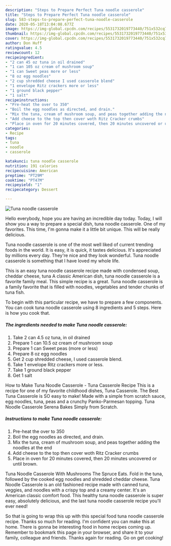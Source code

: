 ```yaml
---
description: "Steps to Prepare Perfect Tuna noodle casserole"
title: "Steps to Prepare Perfect Tuna noodle casserole"
slug: 583-steps-to-prepare-perfect-tuna-noodle-casserole
date: 2020-05-18T13:04:08.677Z
image: https://img-global.cpcdn.com/recipes/5531732019773440/751x532cq70/tuna-noodle-casserole-recipe-main-photo.jpg
thumbnail: https://img-global.cpcdn.com/recipes/5531732019773440/751x532cq70/tuna-noodle-casserole-recipe-main-photo.jpg
cover: https://img-global.cpcdn.com/recipes/5531732019773440/751x532cq70/tuna-noodle-casserole-recipe-main-photo.jpg
author: Don Huff
ratingvalue: 4.5
reviewcount: 12
recipeingredient:
- "2 can 45 oz tuna in oil drained"
- "1 can 105 oz cream of mushroom soup"
- "1 can Sweet peas more or less"
- "8 oz egg noodles"
- "2 cup shredded cheese I used casserole blend"
- "1 envelope Ritz crackers more or less"
- "1 ground black pepper"
- "1 salt"
recipeinstructions:
- "Pre-heat the over to 350"
- "Boil the egg noodles as directed, and drain."
- "Mix the tuna, cream of mushroom soup, and peas together adding the noodles at the end"
- "Add cheese to the top then cover woth Ritz Cracker crumbs"
- "Place in oven for 20 minutes covered, then 20 minutes uncovered or until brown."
categories:
- Recipe
tags:
- tuna
- noodle
- casserole

katakunci: tuna noodle casserole 
nutrition: 191 calories
recipecuisine: American
preptime: "PT29M"
cooktime: "PT47M"
recipeyield: "1"
recipecategory: Dessert

---
```



![Tuna noodle casserole](https://img-global.cpcdn.com/recipes/5531732019773440/751x532cq70/tuna-noodle-casserole-recipe-main-photo.jpg)

Hello everybody, hope you are having an incredible day today. Today, I will show you a way to prepare a special dish, tuna noodle casserole. One of my favorites. This time, I'm gonna make it a little bit unique. This will be really delicious.

Tuna noodle casserole is one of the most well liked of current trending foods in the world. It is easy, it is quick, it tastes delicious. It's appreciated by millions every day. They're nice and they look wonderful. Tuna noodle casserole is something that I have loved my whole life.

This is an easy tuna noodle casserole recipe made with condensed soup, cheddar cheese, tuna A classic American dish, tuna noodle casserole is a favorite family meal. This simple recipe is a great. Tuna noodle casserole is a family favorite that is filled with noodles, vegetables and tender chunks of tuna fish.


To begin with this particular recipe, we have to prepare a few components. You can cook tuna noodle casserole using 8 ingredients and 5 steps. Here is how you cook that.

<!--inarticleads1-->

##### The ingredients needed to make Tuna noodle casserole:

1. Take 2 can 4.5 oz tuna, in oil drained
1. Prepare 1 can 10.5 oz cream of mushroom soup
1. Prepare 1 can Sweet peas (more or less)
1. Prepare 8 oz egg noodles
1. Get 2 cup shredded cheese, I used casserole blend.
1. Take 1 envelope Ritz crackers more or less.
1. Take 1 ground black pepper
1. Get 1 salt


How to Make Tuna Noodle Casserole - Tuna Casserole Recipe This is a recipe for one of my favorite childhood dishes, Tuna Casserole. The Best Tuna Casserole is SO easy to make! Made with a simple from scratch sauce, egg noodles, tuna, peas and a crunchy Panko-Parmesan topping. Tuna Noodle Casserole Serena Bakes Simply from Scratch. 

<!--inarticleads2-->

##### Instructions to make Tuna noodle casserole:

1. Pre-heat the over to 350
1. Boil the egg noodles as directed, and drain.
1. Mix the tuna, cream of mushroom soup, and peas together adding the noodles at the end
1. Add cheese to the top then cover woth Ritz Cracker crumbs
1. Place in oven for 20 minutes covered, then 20 minutes uncovered or until brown.


Tuna Noodle Casserole With Mushrooms The Spruce Eats. Fold in the tuna, followed by the cooked egg noodles and shredded cheddar cheese. Tuna Noodle Casserole is an old fashioned recipe made with canned tuna, veggies, and noodles with a crispy top and a creamy center. It&#39;s an American classic comfort food. This healthy tuna noodle casserole is super easy, absolutely delicious, and the last tuna noodle casserole recipe you&#39;ll ever need! 

So that is going to wrap this up with this special food tuna noodle casserole recipe. Thanks so much for reading. I'm confident you can make this at home. There is gonna be interesting food in home recipes coming up. Remember to bookmark this page in your browser, and share it to your family, colleague and friends. Thanks again for reading. Go on get cooking!
